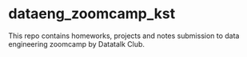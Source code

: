 # dataeng_zoomcamp_kst
This repo contains homeworks, projects and notes submission to data engineering zoomcamp by Datatalk Club.
